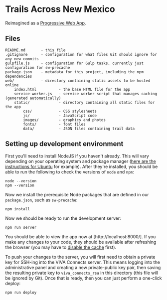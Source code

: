 # Trails Across New Mexico

Reimagined as a [Progressive Web App](https://developers.google.com/web/fundamentals/getting-started/codelabs/your-first-pwapp/).

## Files

```
README.md 		- this file
.gitignore 		- configuration for what files Git should ignore for any new commits
gulpfile.js 	- configuration for Gulp tasks, currently just configuration for sw-precache
package.json 	- metadata for this project, including the npm dependencies
web/ 			- directory containing static assets to be hosted online
	index.html 			- the base HTML file for the app
	service-worker.js 	- service worker script that manages caching (generated automatically)
	static/				- directory containing all static files for the app
		css/			- CSS stylesheets
		js/				- JavaScript code
		images/			- graphics and photos
		fonts/			- font files
		data/			- JSON files containing trail data
```

## Setting up development environment

First you'll need to install NodeJS if you haven't already. This will vary
depending on your operating system and package manager ([here are the
instructions for Ubuntu](https://www.digitalocean.com/community/tutorials/how-to-install-node-js-on-ubuntu-16-04) for example). After they're installed, you
should be able to run the following to check the versions of `node` and `npm`:

	node --version
	npm --version

Now we install the prerequisite Node packages that are defined in our
`package.json`, such as `sw-precache`:

	npm install

Now we should be ready to run the development server:

	npm run server

You should be able to view the app now at [http://localhost:8000/]. If you make any
changes to your code, they should be available after refreshing the browser (you
may have to [disable the cache](https://www.technipages.com/google-chrome-how-to-completely-disable-cache)
first).

To push your changes to the server, you will first need to obtain a private
key for SSH-ing into the VIVA Connects server. This means logging into the
administrative panel and creating a new private-public key pair, then saving
the resulting private key to `viva_connects_rsa` in this directory (this file
will be ignored by Git). Once that is ready, then you can just perform a one-click
deploy:

	npm run deploy
